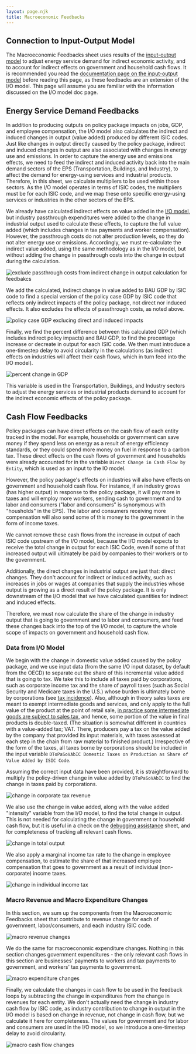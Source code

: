 ```yaml
---
layout: page.njk
title: Macroeconomic Feedbacks
---
```


## Connection to Input-Output Model

The Macroeconomic Feedbacks sheet uses results of the [input-output model](/io-model) to adjust energy service demand for indirect economic activity, and to account for indirect effects on government and household cash flows.  It is recommended you read the [documentation page on the input-output model](/io-model) before reading this page, as these feedbacks are an extension of the I/O model.  This page will assume you are familiar with the information discussed on the I/O model doc page.

## Energy Service Demand Feedbacks

In addition to producing outputs on policy package impacts on jobs, GDP, and employee compensation, the I/O model also calculates the indirect and induced changes in output (value added) produced by different ISIC codes.  Just like changes in output directly caused by the policy package, indirect and induced changes in output are also associated with changes in energy use and emissions.  In order to capture the energy use and emissions effects, we need to feed the indirect and induced activity back into the main demand sectors of the EPS (Transportation, Buildings, and Industry), to affect the demand for energy-using services and industrial products.  Therefore, in this sheet, we calculate multipliers to be used within those sectors.  As the I/O model operates in terms of ISIC codes, the multipliers must be for each ISIC code, and we map these onto specific energy-using services or industries in the other sectors of the EPS.

We already have calculated indirect effects on value added in the [I/O model](/io-model), but industry passthrough expenditures were added to the change in industrial output used to calculate these effects, to capture the full value added (which includes changes in tax payments and worker compensation).  However, the passthrough costs do not alter production levels, so they do not alter energy use or emissions.  Accordingly, we must re-calculate the indirect value added, using the same methodology as in the I/O model, but without adding the change in passthrough costs into the change in output during the calculation.

![exclude passthrough costs from indirect change in output calculation for feedbakcs](/macro-feedbacks-ExcludePassthru.png)

We add the calculated, indirect change in value added to BAU GDP by ISIC code to find a special version of the policy case GDP by ISIC code that reflects only indirect impacts of the policy package, not direct nor induced effects.  It also excludes the effects of passthrough costs, as noted above.

![policy case GDP exclucing direct and induced impacts](/macro-feedbacks-IndirectGDP.png)

Finally, we find the percent difference between this calculated GDP (which includes indirect policy impacts) and BAU GDP, to find the precentage increase or decreate in output for each ISIC code.  We then must introduce a one-timestep delay to avoid circularity in the calculations (as indirect effects on industries will affect their cash flows, which in turn feed into the I/O model).

![percent change in GDP](/macro-feedbacks-PercCngGDP.png)

This variable is used in the Transportation, Buildings, and Industry sectors to adjust the energy services or industrial products demand to account for the indirect economic effects of the policy package.

## Cash Flow Feedbacks

Policy packages can have direct effects on the cash flow of each entity tracked in the model.  For example, households or government can save money if they spend less on energy as a result of energy efficiency standards, or they could spend more money on fuel in response to a carbon tax.  These direct effects on the cash flows of government and households were already accounted for in the variable `Direct Change in Cash Flow by Entity`, which is used as an input to the IO model.

However, the policy package's effects on industries will also have effects on government and household cash flow.  For instance, if an industry grows (has higher output) in response to the policy package, it will pay more in taxes and will employ more workers, sending cash to government and to labor and consumers ("labor and consumers" is synonymous with "housholds" in the EPS).  The labor and consumers receiving more compensation will also send some of this money to the government in the form of income taxes.

We cannot remove these cash flows from the increase in output of each ISIC code upstream of the I/O model, because the I/O model expects to receive the total change in output for each ISIC Code, even if some of that increased output will ultimately be paid by companies to their workers or to the government.

Additionally, the direct changes in industrial output are just that: direct changes.  They don't account for indirect or induced activity, such as increases in jobs or wages at companies that supply the industries whose output is growing as a direct result of the policy package.  It is only downstream of the I/O model that we have calculated quantities for indirect and induced effects.

Therefore, we must now calculate the share of the change in industry output that is going to government and to labor and consumers, and feed these changes back into the top of the I/O model, to capture the whole scope of impacts on government and household cash flow.

### Data from I/O Model

We begin with the change in domestic value added caused by the policy package, and we use input data (from the same I/O input dataset, by default from the OECD) to separate out the share of this incremental value added that is going to tax.  We take this to include all taxes paid by corporations, such as corporate income tax and the share of payroll taxes (such as Social Security and Medicare taxes in the U.S.) whose burden is ultimately borne by corporations (see [tax incidence](https://www.investopedia.com/terms/t/tax_incidence.asp)).  Also, although in theory sales taxes are meant to exempt intermediate goods and services, and only apply to the full value of the product at the point of retail sale, [in practice some intermediate goods are subject to sales tax](https://www.cost.org/globalassets/cost/state-tax-resources-pdf-pages/cost-studies-articles-reports/1903-3073001_cost-ey-sales-tax-on-business-inputs-study_final-5-16.pdf), and hence, some portion of the value in final products is double-taxed.  (The situation is somewhat different in countries with a value-added tax; VAT.  There, producers pay a tax on the value added by the company that provided its input materials, with taxes assessed at each step in the chain from raw material to finished product.)  Irrespective of the form of the taxes, all taxes borne by corporations should be included in the input variable `DToPaSoVAbIC Domestic Taxes on Production as Share of Value Added by ISIC Code`.

Assuming the correct input data have been provided, it is straightforward to multiply the policy-driven change in value added by `DToPaSoVAbIC` to find the change in taxes paid by corporations.

![change in corporate tax revenue](/macro-feedbacks-CorpTaxRev.png)

We also use the change in value added, along with the value added "intensity" variable from the I/O model, to find the total change in output.  This is not needed for calculating the change in government or household cash flow, but it is useful in a check on the [debugging assistance](/debugging-assistance) sheet, and for completeness of tracking all relevant cash flows.

![change in total output](/macro-feedbacks-CngOutput.png)

We also apply a marginal income tax rate to the change in employee compensation, to estimate the share of that increased employee compensation that goes to government as a result of individual (non-corporate) income taxes.

![change in individual income tax](/macro-feedbacks-IndividualTax.png)

### Macro Revenue and Macro Expenditure Changes

In this section, we sum up the components from the Macroeconomic Feedbacks sheet that contribute to revenue change for each of government, labor/consumers, and each industry ISIC code.

![macro revenue changes](/macro-feedbacks-RevCngs.png)

We do the same for macroeconomic expenditure changes.  Nothing in this section changes government expenditures - the only relevant cash flows in this section are businesses' payments to workers and tax payments to government, and workers' tax payments to government.

![macro expenditure changes](/macro-feedbacks-ExpCngs.png)

Finally, we calculate the changes in cash flow to be used in the feedback loops by subtracting the change in expenditures from the change in revenues for each entity.  We don't actually need the change in industry cash flow by ISIC code, as industry contribution to change in output in the I/O model is based on change in revenue, not change in cash flow, but we calculate it here for completeness.  The values for government and for labor and consumers are used in the I/O model, so we introduce a one-timestep delay to avoid circularity.

![macro cash flow changes](/macro-feedbacks-CashFlowCngs.png)
